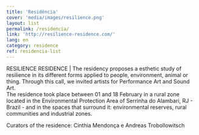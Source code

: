 ```yaml
---
title: 'Residência'
cover: 'media/images/resilience.png'
layout: list
permalink: /residencia/
link: 'http://resilience-residence.com/'
lang: en
category: residence
ref: residencia-list
---
```


RESILIENCE RESIDENCE | The residency proposes a esthetic study of resilience in its different forms applied to people, environment, animal or thing. Through this call, we invited artists for Performance Art and Sound Art.  
The residence took place between 01 and 18 February in a rural zone located in the Environmental Protection Area of Serrinha do Alambari, RJ - Brazil - and in the spaces that surround it: environmental reserves, rural communities and industrial zones.

Curators of the residence: Cinthia Mendonça e Andreas Trobollowitsch